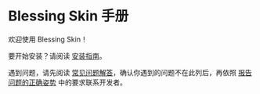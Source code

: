 # Blessing Skin 手册

欢迎使用 Blessing Skin！

要开始安装？请阅读 [安装指南](/setup.md )。

遇到问题，请先阅读 [常见问题解答](/faq.md)，确认你遇到的问题不在此列后，再依照 [报告问题的正确姿势](/report.md) 中的要求联系开发者。
